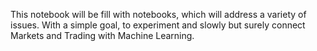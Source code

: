 This notebook will be fill with notebooks, which will address a variety of issues. With a simple goal, to experiment and slowly but surely connect Markets and Trading with Machine Learning.
